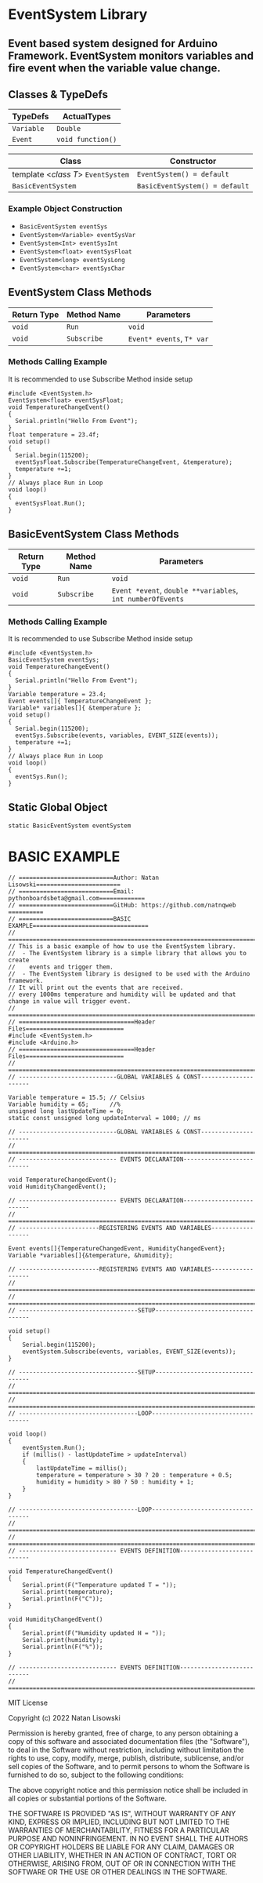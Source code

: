 
# EventSystem Library

## Event based system designed for Arduino Framework. EventSystem monitors variables and fire event when the variable value change.
## Classes & TypeDefs
| TypeDefs | ActualTypes |
| ----------- | ----------- |
| `Variable` | `Double` |
| `Event` | `void function()` |

| Class |  Constructor |
| ----------- | ----------- |
| template <*class T*> `EventSystem` | `EventSystem() = default` |
| `BasicEventSystem` | `BasicEventSystem() = default` |

### Example Object Construction
- `BasicEventSystem eventSys`
- `EventSystem<Variable> eventSysVar`
- `EventSystem<Int> eventSysInt`
- `EventSystem<float> eventSysFloat`
- `EventSystem<long> eventSysLong`
- `EventSystem<char> eventSysChar`

## EventSystem Class Methods
| Return Type | Method Name | Parameters |
| ----------- | ----------- | ----------- |
| `void` | `Run` | `void` |
| `void` | `Subscribe` | `Event* events`, `T* var`|
### Methods Calling Example
It is recommended to use Subscribe Method inside setup
```
#include <EventSystem.h>
EventSystem<float> eventSysFloat;
void TemperatureChangeEvent()
{
  Serial.println("Hello From Event");
}
float temperature = 23.4f;
void setup()
{
  Serial.begin(115200);
  eventSysFloat.Subscribe(TemperatureChangeEvent, &temperature);
  temperature +=1;
}
// Always place Run in Loop
void loop()
{
  eventSysFloat.Run();
}
```


## BasicEventSystem Class Methods
| Return Type | Method Name | Parameters |
| ----------- | ----------- | ----------- |
| `void` | `Run` | `void` |
| `void` | `Subscribe` | `Event *event`, `double **variables`, `int numberOfEvents`|
### Methods Calling Example
It is recommended to use Subscribe Method inside setup
```
#include <EventSystem.h>
BasicEventSystem eventSys;
void TemperatureChangeEvent()
{
  Serial.println("Hello From Event");
}
Variable temperature = 23.4;
Event events[]{ TemperatureChangeEvent };
Variable* variables[]{ &temperature };
void setup()
{
  Serial.begin(115200);
  eventSys.Subscribe(events, variables, EVENT_SIZE(events));
  temperature +=1;
}
// Always place Run in Loop
void loop()
{
  eventSys.Run();
}
```
## Static Global Object 
`static BasicEventSystem eventSystem`

# BASIC EXAMPLE
```
// ===========================Author: Natan Lisowski========================
// ===========================Email: pythonboardsbeta@gmail.com=============
// ===========================GitHub: https://github.com/natnqweb ==========
// ===========================BASIC EXAMPLE=================================
// =========================================================================
// This is a basic example of how to use the EventSystem library.
//  - The EventSystem library is a simple library that allows you to create
//    events and trigger them.
//  - The EventSystem library is designed to be used with the Arduino framework.
// It will print out the events that are received.
// every 1000ms temperature and humidity will be updated and that change in value will trigger event.
// =========================================================================
// =================================Header Files============================
#include <EventSystem.h>
#include <Arduino.h>
// =================================Header Files============================
// =========================================================================
// ----------------------------GLOBAL VARIABLES & CONST---------------------

Variable temperature = 15.5; // Celsius
Variable humidity = 65;      //%
unsigned long lastUpdateTime = 0;
static const unsigned long updateInterval = 1000; // ms

// ----------------------------GLOBAL VARIABLES & CONST---------------------
// =========================================================================
// ---------------------------- EVENTS DECLARATION--------------------------

void TemperatureChangedEvent();
void HumidityChangedEvent();

// ---------------------------- EVENTS DECLARATION--------------------------
// =========================================================================
// -----------------------REGISTERING EVENTS AND VARIABLES------------------

Event events[]{TemperatureChangedEvent, HumidityChangedEvent};
Variable *variables[]{&temperature, &humidity};

// -----------------------REGISTERING EVENTS AND VARIABLES------------------
// =========================================================================
// =========================================================================
// ----------------------------------SETUP----------------------------------

void setup()
{
    Serial.begin(115200);
    eventSystem.Subscribe(events, variables, EVENT_SIZE(events));
}

// ----------------------------------SETUP----------------------------------
// =========================================================================
// =========================================================================
// ----------------------------------LOOP-----------------------------------

void loop()
{
    eventSystem.Run();
    if (millis() - lastUpdateTime > updateInterval)
    {
        lastUpdateTime = millis();
        temperature = temperature > 30 ? 20 : temperature + 0.5;
        humidity = humidity > 80 ? 50 : humidity + 1;
    }
}

// ----------------------------------LOOP-----------------------------------
// =========================================================================
// =========================================================================
// ---------------------------- EVENTS DEFINITION---------------------------

void TemperatureChangedEvent()
{
    Serial.print(F("Temperature updated T = "));
    Serial.print(temperature);
    Serial.println(F("C"));
}

void HumidityChangedEvent()
{
    Serial.print(F("Humidity updated H = "));
    Serial.print(humidity);
    Serial.println(F("%"));
}

// ---------------------------- EVENTS DEFINITION---------------------------
// =========================================================================
```

MIT License

Copyright (c) 2022 Natan Lisowski

Permission is hereby granted, free of charge, to any person obtaining a copy
of this software and associated documentation files (the "Software"), to deal
in the Software without restriction, including without limitation the rights
to use, copy, modify, merge, publish, distribute, sublicense, and/or sell
copies of the Software, and to permit persons to whom the Software is
furnished to do so, subject to the following conditions:

The above copyright notice and this permission notice shall be included in all
copies or substantial portions of the Software.

THE SOFTWARE IS PROVIDED "AS IS", WITHOUT WARRANTY OF ANY KIND, EXPRESS OR
IMPLIED, INCLUDING BUT NOT LIMITED TO THE WARRANTIES OF MERCHANTABILITY,
FITNESS FOR A PARTICULAR PURPOSE AND NONINFRINGEMENT. IN NO EVENT SHALL THE
AUTHORS OR COPYRIGHT HOLDERS BE LIABLE FOR ANY CLAIM, DAMAGES OR OTHER
LIABILITY, WHETHER IN AN ACTION OF CONTRACT, TORT OR OTHERWISE, ARISING FROM,
OUT OF OR IN CONNECTION WITH THE SOFTWARE OR THE USE OR OTHER DEALINGS IN THE
SOFTWARE.
